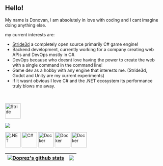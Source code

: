 ## Hello!

My name is Donovan, I am absolutely in love with coding and I cant imagine doing anything else.

my current interests are:
- [Stride3d](https://www.stride3d.net/) a completely open source primarily C# game engine!
- Backend development, currently working for a company creating web APIs and DevOps mostly in C#.
- DevOps because who doesnt love having the power to create the web with a single command in the command line!
- Game dev as a hobby with any engine that interests me. (Stride3d, Godot and Unity are my current experiments)
- If it wasnt obvious I love C# and the .NET ecosystem its performance truly blows me away.

<br />
<br />

<a href="google.com">
  <img height="50" alt="Stride" src="https://github.com/Doprez/Doprez/assets/73259914/d549613c-570a-480f-8b67-2d25f9a85a98">
</a>

[<img src="https://github.com/Doprez/Doprez/assets/73259914/d549613c-570a-480f-8b67-2d25f9a85a98">](http://example.com/)

<img height="50" alt=".NET" src="https://github.com/Doprez/Doprez/assets/73259914/82ed9f70-6bc8-4f46-8f31-0a6094210840" />
<img height="50" alt="C#" src="https://github.com/Doprez/Doprez/assets/73259914/7ad0f539-978f-4c66-bec6-48d62b52b3a7" />
<img height="50" alt="Docker" src="https://github.com/Doprez/Doprez/assets/73259914/971fc217-f456-45e8-b829-81404c2a0391" />
<img height="50" alt="Docker" src="https://github.com/Doprez/Doprez/assets/73259914/89c27b9e-ee86-47fc-a92a-29ee45359937" />
<img height="50" alt="Docker" src="https://github.com/Doprez/Doprez/assets/73259914/bb646635-d4d4-4b5f-83f7-54b455d6cd6e" />

<br />

| <a href="https://github.com/anuraghazra/github-readme-stats"><img align="center" src="https://github-readme-stats.vercel.app/api?username=Doprez&show_icons=true&count_private=true&theme=onedark&hide_border=true&hide=issues,contribs" alt="Doprez's github stats" /></a> | <img align="center" src="https://github-readme-stats.vercel.app/api/top-langs/?username=Doprez&layout=compact&theme=onedark&hide_border=true" /></a> |
| ------------- | ------------- |

<br />
